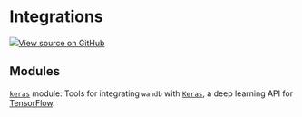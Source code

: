 # Integrations

[![](https://www.tensorflow.org/images/GitHub-Mark-32px.png)View source on GitHub](https://www.github.com/wandb/client/tree/94c226afc4925535e6301c9bc9b9ee36061d99d4/wandb/__init__.py)

## Modules

[`keras`](keras/) module: Tools for integrating `wandb` with [`Keras`](https://keras.io/), a deep learning API for [TensorFlow](https://www.tensorflow.org/).

